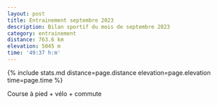 ```yaml
---
layout: post
title: Entrainement septembre 2023
description: Bilan sportif du mois de septembre 2023
category: entrainement
distance: 763.6 km
elevation: 5045 m
time: '49:37 h:m'
---
```


{%
  include stats.md
  distance=page.distance
  elevation=page.elevation
  time=page.time
%}

Course à pied + vélo + commute

<!--
vim:spell spelllang=fr
-->
